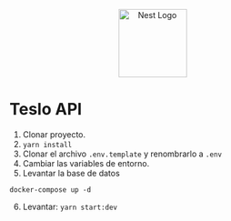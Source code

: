 <p align="center">
  <a href="http://nestjs.com/" target="blank"><img src="https://nestjs.com/img/logo-small.svg" width="120" alt="Nest Logo" /></a>
</p>


# Teslo API

1. Clonar proyecto.
2. ```yarn install```
3. Clonar el archivo ```.env.template``` y renombrarlo a ```.env```
4. Cambiar las variables de entorno.
5. Levantar la base de datos
```
docker-compose up -d
```

6. Levantar: ```yarn start:dev```